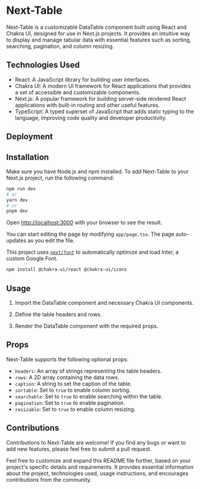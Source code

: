 # Next-Table

Next-Table is a customizable DataTable component built using React and Chakra UI, designed for use in Next.js projects. It provides an intuitive way to display and manage tabular data with essential features such as sorting, searching, pagination, and column resizing.

## Technologies Used

- React: A JavaScript library for building user interfaces.
- Chakra UI: A modern UI framework for React applications that provides a set of accessible and customizable components.
- Next.js: A popular framework for building server-side rendered React applications with built-in routing and other useful features.
- TypeScript: A typed superset of JavaScript that adds static typing to the language, improving code quality and developer productivity.

## Deployment
[]()

## Installation

Make sure you have Node.js and npm installed. To add Next-Table to your Next.js project, run the following command:

```bash
npm run dev
# or
yarn dev
# or
pnpm dev
```

Open [http://localhost:3000](http://localhost:3000) with your browser to see the result.

You can start editing the page by modifying `app/page.tsx`. The page auto-updates as you edit the file.

This project uses [`next/font`](https://nextjs.org/docs/basic-features/font-optimization) to automatically optimize and load Inter, a custom Google Font.

```bash
npm install @chakra-ui/react @chakra-ui/icons
```

## Usage

1. Import the DataTable component and necessary Chakra UI components.

2. Define the table headers and rows.

3. Render the DataTable component with the required props.

## Props

Next-Table supports the following optional props:

- `headers`: An array of strings representing the table headers.
- `rows`: A 2D array containing the data rows.
- `caption`: A string to set the caption of the table.
- `sortable`: Set to `true` to enable column sorting.
- `searchable`: Set to `true` to enable searching within the table.
- `pagination`: Set to `true` to enable pagination.
- `resizable`: Set to `true` to enable column resizing.

## Contributions

Contributions to Next-Table are welcome! If you find any bugs or want to add new features, please feel free to submit a pull request.

Feel free to customize and expand this README file further, based on your project's specific details and requirements. It provides essential information about the project, technologies used, usage instructions, and encourages contributions from the community.





